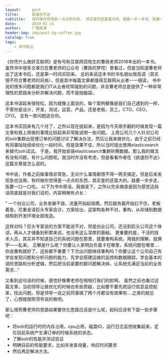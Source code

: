 ```yaml
---
layout:     post
title:      欲速则不达
subtitle:   有时候你觉得差一点点的东西， 其实差的还是蛮大的。路要一步一步走，饭要一口一口吃。
date:       2019-01-31
author:     广陵观涛
header-img: img/post-bg-coffee.jpg
catalog: true
tags:
    - 读书笔记
---
```



《你凭什么做好互联网》是有号称互联网百晓生的曹政老师2018年出的一本书。
虽然书中很多文章已在曹老师的公众号（曹政的梦呓）里看过，但是当知道曹老师出了这本书后，还是第一时间买回来。
总的来说这本书的书名貌似很高调（其实很不符合曹老师的风格），但是其中每篇文章都值得互联网从业者一一细读，
书中说的很多问题都是我们IT从业者经常碰到的问题，并且曹老师总是提供了一种非常理性的思路来分析并解决问题，而不是拍脑袋。

这本书读起来很轻松，因为就像上面说的，每个案例都像是我们自己遇到的一样，不管你是设计，开发，测试，运营，产品。还是老板，员工，CTO，CEO，CFO。
总有一款问题适合你。

这本书买回来有几个月了，之所以现在提起来，是因为今天顺手翻的时候发现一篇文章和我上周做的事情比较起来非常能说明一些问题。
上周公司几个人针对公司的solr集群出现慢订单的问题讨论了解决办法，然后让我来做优化，由于之前已经有同事陆陆续续优化一段时间，但是效果不佳，所以当时提出使用elasticsearch来替代solr试试。
于是，我开始安装elasticsearch集群折腾数据。那么我的做法有没有问题，有什么问题呢。我当时并没有考虑，但是看看作者在《欲速则不达》这篇文章是怎么说的。

书中说，作者之前做事情非常急，无论什么事情都恨不得一两天搞定。但是后来发现急也没用，有时候你觉得差一点点的东西，其实差的还蛮大的。路要一步步走，饭要一口一口吃。
以下为书中原话，我摘录下，之所以完全摘录是因为感觉这段话简直就是对我们说的，内容稍微有点长：

“
一个创业公司，业务发展不错，流量开始起规模。然后服务器开始扛不住，老板着急，花重金请巨头专家会诊，方案给出，这架构各种不对，重构，从存储到数据结构到开发环境全部改造。

这样对吗？巨头专家说的方案不能说不对，但是创业公司，还没到巨头公司这个体谅，再从人才储备到积累来说，也没有这么深厚的基础。
更重要的是，干活的技术人员，其实并不知道自己的系统问题在那里，就要重构系统，用我的理解，就俩字——乱来。
    正解是什么呢？你要让人家明白负载卡在哪里，系统问题在哪里....你说重构就好了，这些都不重要？下次出问题继续重构吗？你要让这个公司自己有学会发现问题和分析问题的能力，先学会搭建运维的监控和数据跟踪，学会基本的调优思路和分析逻辑，然后把当前紧要的额问题解决掉，让系统先满足当前的业务需求...”

又看到这句话的时候，感觉好像曹老师在啪啪打我们的脸啊。
虽然之前也看过这篇文章，当初领导让做优化的时候也有些质疑，比如要不要先把运行信息监控起来，找出问题。但是领导一说之前同事搞了两个月都没有效果啦....之类的就怂了，心想就按照领导说的做吧。

那么按照曹老师的思路如果要优化思路应该是什么呢，起码应该有下面一些步骤吧：
- 将solr的运行时的内存占用，cpu占用，磁盘IO，运行日志监控收集起来，定位目前系统产生满订单的时候系统的状态。
- 了解solr的性能并测试验证
- 明确目前的性能要求，比如并发查询量，响应时间要求
- 然后再定解决方法。
